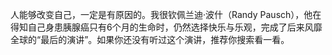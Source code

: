 

人能够改变自己，一定是有原因的。我很钦佩兰迪·波什（Randy Pausch），他在得知自己身患胰腺癌只有6个月的生命时，仍然选择快乐与乐观，完成了后来风靡全球的“最后的演讲”。如果你还没有听过这个演讲，推荐你搜索看一看。